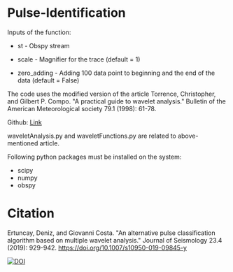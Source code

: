 # Pulse-Identification

Inputs of the function:

* st - Obspy stream

* scale - Magnifier for the trace (default = 1)

* zero_adding - Adding 100 data point to beginning and the end of the data (default = False)

The code uses the modified version of the article Torrence, Christopher, and Gilbert P. Compo. "A practical guide to wavelet analysis." Bulletin of the American Meteorological society 79.1 (1998): 61-78.

Github: [Link](https://github.com/chris-torrence/wavelets)

waveletAnalysis.py and waveletFunctions.py are related to above-mentioned article.

Following python packages must be installed on the system:

* scipy
* numpy
* obspy

# Citation

Ertuncay, Deniz, and Giovanni Costa. "An alternative pulse classification algorithm based on multiple wavelet analysis." Journal of Seismology 23.4 (2019): 929-942. https://doi.org/10.1007/s10950-019-09845-y

[![DOI](https://zenodo.org/badge/137078895.svg)](https://zenodo.org/badge/latestdoi/137078895)
